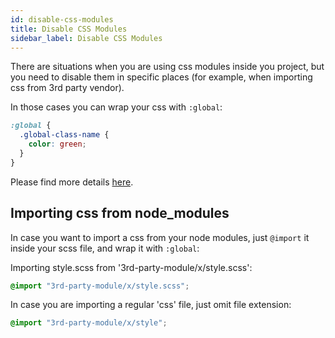 ```yaml
---
id: disable-css-modules
title: Disable CSS Modules
sidebar_label: Disable CSS Modules
---
```


There are situations when you are using css modules inside you project, but you need to disable them in specific places (for example, when importing css from 3rd party vendor).

In those cases you can wrap your css with `:global`:

```css
:global {
  .global-class-name {
    color: green;
  }
}
```

Please find more details [here](https://github.com/css-modules/css-modules#exceptions).

## Importing css from node_modules

In case you want to import a css from your node modules, just `@import` it inside your scss file, and wrap it with `:global`:

Importing style.scss from '3rd-party-module/x/style.scss':

```scss
@import "3rd-party-module/x/style.scss";
```

In case you are importing a regular 'css' file, just omit file extension:

```scss
@import "3rd-party-module/x/style";
```
